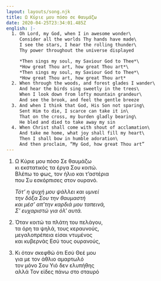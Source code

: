 ```yaml
---
layout: layouts/song.njk
title: Ω Κύριε μου πόσο σε θαυμάζω
date: 2020-04-25T23:34:01.485Z
english: |-
  1. Oh Lord, my God, when I in awesome wonder\
     Consider all the worlds Thy hands have made\
     I see the stars, I hear the rolling thunder\
     Thy power throughout the universe displayed

     *Then sings my soul, my Saviour God to Thee*\
     *How great Thou art, how great Thou art*\
     *Then sings my soul, my Saviour God to Thee*\
     *How great Thou art, how great Thou art*
  2. When through the woods, and forest glades I wander\
     And hear the birds sing sweetly in the trees\
     When I look down from lofty mountain grandeur\
     And see the brook, and feel the gentle breeze
  3. And when I think that God, His Son not sparing\
     Sent Him to die, I scarce can take it in\
     That on the cross, my burden gladly bearing\
     He bled and died to take away my sin
  4. When Christ shall come with shout of acclamation\
     And take me home, what joy shall fill my heart\
     Then I shall bow in humble adoration\
     And then proclaim, “My God, how great Thou art”
---
```

1. Ω Κύριε μου πόσο Σε θαυμάζω\
   κι εκστατικός τα έργα Σου κοιτώ.\
   Βλέπω το φως, τον ήλιο και τ’αστέρια\
   που Συ εσκόρπισες στον ουρανό.

   *Τότ’ η ψυχή μου ψάλλει και υμνεί*\
   *την δόξα Σου την θαυμαστή*\
   *και μέσ’ απ’την καρδιά μου ταπεινά,*\
   *Σ’ ευχαριστώ για όλ’ αυτά.*
2. Όταν κοιτώ τα πλάτη του πελάγου,\
   τα όρη τα ψηλά, τους κεραυνούς,\
   μεγαλοπρέπεια είσαι ντυμένος\
   και κυβερνάς Εσύ τους ουρανούς,
3. Κι όταν σκεφθώ ότι Εσύ Θεέ μου\
   για με τον άθλιο αμαρτωλό\
   τον μόνο Σου Υιό δεν ελυπήθης\
   αλλά Τον είδες πάνω στο σταυρό